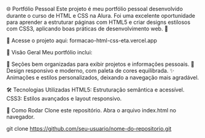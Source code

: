 🌐 Portfólio Pessoal
Este projeto é meu portfólio pessoal desenvolvido durante o curso de HTML e CSS na Alura. Foi uma excelente oportunidade para aprender a estruturar páginas com HTML5 e criar designs estilosos com CSS3, aplicando boas práticas de desenvolvimento web. 🚀

🔗 Acesse o projeto aqui: formacao-html-css-eta.vercel.app

🎨 Visão Geral
Meu portfólio inclui:

📑 Seções bem organizadas para exibir projetos e informações pessoais.
🎨 Design responsivo e moderno, com paleta de cores equilibrada.
✨ Animações e estilos personalizados, deixando a navegação mais agradável.

🛠️ Tecnologias Utilizadas
HTML5: Estruturação semântica e acessível.
CSS3: Estilos avançados e layout responsivo.

🚀 Como Rodar
Clone este repositório.
Abra o arquivo index.html no navegador.

git clone https://github.com/seu-usuario/nome-do-repositorio.git